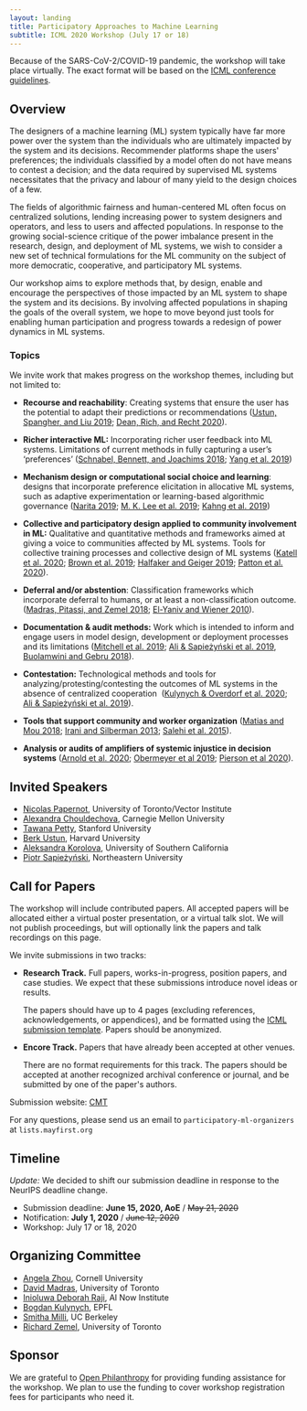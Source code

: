 ```yaml
---
layout: landing
title: Participatory Approaches to Machine Learning
subtitle: ICML 2020 Workshop (July 17 or 18)
---
```


Because of the SARS-CoV-2/COVID-19 pandemic, the workshop will take place virtually.
The exact format will be based on the [ICML conference guidelines](https://icml.cc).

## Overview

The designers of a machine learning (ML) system typically have far more power
over the system than the individuals who are ultimately impacted by the system
and its decisions. Recommender platforms shape the users' preferences; the
individuals classified by a model often do not have means to contest a decision;
and the data required by supervised ML systems necessitates that the privacy and
labour of many yield to the design choices of a few.

The fields of algorithmic fairness and human-centered ML often focus on
centralized solutions, lending increasing power to system designers and
operators, and less to users and affected populations. In response to the
growing social-science critique of the power imbalance present in the research,
design, and deployment of ML systems, we wish to consider a new set of technical
formulations for the ML community on the subject of more democratic,
cooperative, and participatory ML systems.

Our workshop aims to explore methods that, by design, enable and encourage the
perspectives of those impacted by an ML system to shape the system and its
decisions. By involving affected populations in shaping the goals of the overall
system, we hope to move beyond just tools for enabling human participation and
progress towards a redesign of power dynamics in ML systems.

### Topics

We invite work that makes progress on the workshop themes, including but not
limited to:

-   **Recourse and reachability**: Creating systems that ensure the user
    has the potential to adapt their predictions or recommendations
    ([Ustun, Spangher, and Liu 2019](https://arxiv.org/abs/1809.06514);
    [Dean, Rich, and Recht 2020](https://arxiv.org/abs/1912.10068)).

-   **Richer interactive ML:** Incorporating richer user feedback into
    ML systems. Limitations of current methods in fully capturing a
    user’s ‘preferences’
    ([Schnabel, Bennett, and Joachims 2018](https://arxiv.org/abs/1802.07578);
    [Yang et al. 2019](http://ceur-ws.org/Vol-2327/IUI19WS-ExSS2019-9.pdf))

-   **Mechanism design or computational social choice and learning**:
    designs that incorporate preference elicitation in allocative ML
    systems, such as adaptive experimentation or learning-based
    algorithmic governance
    ([Narita 2019](https://papers.ssrn.com/sol3/papers.cfm?abstract_id=3094905);
    [M. K. Lee et al. 2019](https://www.cs.cmu.edu/~akahng/papers/webuildai.pdf);
    [Kahng et al. 2019](http://proceedings.mlr.press/v97/kahng19a.html))

-   **Collective and participatory design applied to community
    involvement in ML:** Qualitative and quantitative methods and
    frameworks aimed at giving a voice to communities affected by ML
    systems. Tools for collective training processes and collective
    design of ML systems
    ([Katell et al. 2020](https://people.csail.mit.edu/pkrafft/papers/critplat-toolkit-lessons.pdf);
    [Brown et al. 2019](https://www.andrew.cmu.edu/user/achoulde/files/accountability_final_balanced.pdf);
    [Halfaker and Geiger 2019](https://arxiv.org/abs/1909.05189);
    [Patton et al. 2020](https://dl.acm.org/doi/10.1145/3375627.3375841)).

-   **Deferral and/or abstention**: Classification frameworks which
    incorporate deferral to humans, or at least a non-classification
    outcome.
    ([Madras, Pitassi, and Zemel 2018](https://arxiv.org/abs/1711.06664);
    [El-Yaniv and Wiener 2010](http://jmlr.csail.mit.edu/papers/volume11/el-yaniv10a/el-yaniv10a.pdf)).

-   **Documentation & audit methods:** Work which is intended to inform
    and engage users in model design, development or deployment
    processes and its limitations
    ([Mitchell et al. 2019](https://arxiv.org/abs/1810.03993);
    [Ali & Sapieżyński et al. 2019](https://arxiv.org/abs/1904.02095),
    [Buolamwini and Gebru 2018](http://proceedings.mlr.press/v81/buolamwini18a.html?mod=article_inline)).

-   **Contestation:** Technological methods and tools for
    analyzing/protesting/contesting the outcomes of ML systems in the
    absence of centralized cooperation 
    ([Kulynych & Overdorf et al. 2020](https://arxiv.org/abs/1806.02711);
    [Ali & Sapieżyński et al. 2019](https://arxiv.org/abs/1904.02095)).

-   **Tools that support community and worker organization**
    ([Matias and Mou 2018](https://natematias.com/media/Community_Led_Experiments-CHI_2018.pdf);
    [Irani and Silberman 2013](http://crowdsourcing-class.org/readings/downloads/ethics/turkopticon.pdf);
    [Salehi et al. 2015](https://hci.stanford.edu/publications/2015/dynamo/DynamoCHI2015.pdf)).
    
-   **Analysis or audits of amplifiers of systemic injustice in decision systems** 
    ([Arnold et al. 2020](https://papers.ssrn.com/sol3/papers.cfm?abstract_id=3580557); [Obermeyer et al 2019](https://science.sciencemag.org/content/366/6464/447); [Pierson et al 2020](https://www.nature.com/articles/s41562-020-0858-1)). 

## Invited Speakers

* [Nicolas Papernot](https://www.papernot.fr/), University of Toronto/Vector Institute
* [Alexandra Chouldechova](https://www.andrew.cmu.edu/user/achoulde/), Carnegie Mellon University
* [Tawana Petty](https://pacscenter.stanford.edu/person/tawana-petty/), Stanford University
* [Berk Ustun](https://www.berkustun.com/), Harvard University
* [Aleksandra Korolova](https://www.korolova.com/), University of Southern California
* [Piotr Sapieżyński](https://www.sapiezynski.com/), Northeastern University

## Call for Papers

The workshop will include contributed papers. All accepted papers will be
allocated either a virtual poster presentation, or a virtual talk slot. We will
not publish proceedings, but will optionally link the papers and talk recordings
on this page.

We invite submissions in two tracks:

* **Research Track.** Full papers, works-in-progress, position papers, and case studies. We expect
  that these submissions introduce novel ideas or results.

  The papers should have up to 4 pages (excluding references, acknowledgements, or appendices), and
  be formatted using the [ICML submission
  template](https://media.icml.cc/Conferences/ICML2020/Styles/icml2020_style.zip). Papers should be
  anonymized.

* **Encore Track.** Papers that have already been accepted at other venues.

  There are no format requirements for this track. The papers should be accepted
  at another recognized archival conference or journal, and be submitted by one
  of the paper's authors.

Submission website: [CMT](https://cmt3.research.microsoft.com/PAML2020)

For any questions, please send us an email to `participatory-ml-organizers` at `lists.mayfirst.org`

## Timeline

_Update:_ We decided to shift our submission deadline in response to the NeurIPS deadline change.

* Submission deadline: **June 15, 2020, AoE** / ~~May 21, 2020~~
* Notification: **July 1, 2020** / ~~June 12, 2020~~
* Workshop: July 17 or 18, 2020

## Organizing Committee
* [Angela Zhou](https://people.orie.cornell.edu/az434/), Cornell University
* [David Madras](http://www.cs.toronto.edu/~madras/), University of Toronto
* [Inioluwa Deborah Raji](https://ainowinstitute.org/people/deborah-raji.html), AI Now Institute
* [Bogdan Kulynych](https://bogdankulynych.me), EPFL
* [Smitha Milli](http://smithamilli.com), UC Berkeley
* [Richard Zemel](https://www.cs.toronto.edu/~zemel), University of Toronto

## Sponsor

We are grateful to [Open Philanthropy](https://www.openphilanthropy.org/)
for providing funding assistance for the workshop.  We plan to use the funding
to cover workshop registration fees for participants who need it.
